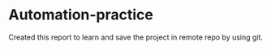# Automation-practice
Created this report to learn and save the project in remote repo by using git.
